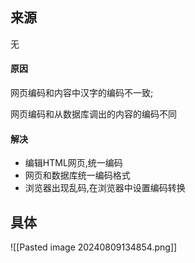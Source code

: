 ## 来源

无

#### 原因

网页编码和内容中汉字的编码不一致;

网页编码和从数据库调出的内容的编码不同

#### 解决

* 编辑HTML网页,统一编码
* 网页和数据库统一编码格式
* 浏览器出现乱码,在浏览器中设置编码转换
## 具体

![[Pasted image 20240809134854.png]]